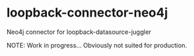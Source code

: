 loopback-connector-neo4j
========================

Neo4j connector for loopback-datasource-juggler

NOTE: Work in progress... Obviously not suited for production.
